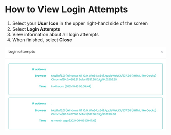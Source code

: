 # How to View Login Attempts

1. Select your **User Icon** in the upper right-hand side of the screen
2. Select **Login Attempts**
3. View information about all login attempts
4. When finished, select **Close**

![login_attempts.PNG](../../images/reda_web_loginattempts.PNG)
